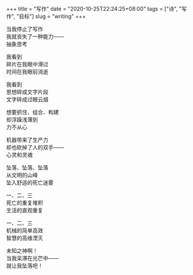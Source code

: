 +++
title = "写作"
date = "2020-10-25T22:24:25+08:00"
tags = ["诗", "写作", "目标"]
slug = "writing"
+++

当我停止了写作  
我就丧失了一种能力——  
抽象思考

我看到  
碎片在我眼中滑过  
时间在我眼前消逝

我看到  
思想碎成文字片段  
文字碎成过眼云烟

想要抓住、组合、构建  
却浮躁浅薄到  
力不从心

机器带来了生产力  
却也砍掉了人的双手——  
心灵和灵魂

坠落、坠落、坠落  
从文明的山峰  
坠入舒适的死亡迷雾

一、二、三  
死亡的重复堆积  
生活的直观重复

一、二、三  
机械的简单高效  
智慧的高维湮灭

未知之神啊！  
当我呆滞在光芒中——  
就让我坠落吧！
